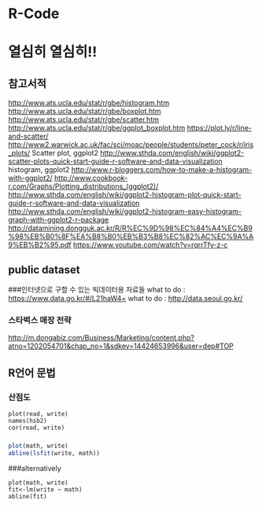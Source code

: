 # R-Code
# 열심히 열심히!!

## 참고서적

http://www.ats.ucla.edu/stat/r/gbe/histogram.htm
http://www.ats.ucla.edu/stat/r/gbe/boxplot.htm
http://www.ats.ucla.edu/stat/r/gbe/scatter.htm
http://www.ats.ucla.edu/stat/r/gbe/ggplot_boxplot.htm
https://plot.ly/r/line-and-scatter/
http://www2.warwick.ac.uk/fac/sci/moac/people/students/peter_cock/r/iris_plots/
Scatter plot, ggplot2
http://www.sthda.com/english/wiki/ggplot2-scatter-plots-quick-start-guide-r-software-and-data-visualization
histogram, ggplot2
http://www.r-bloggers.com/how-to-make-a-histogram-with-ggplot2/
http://www.cookbook-r.com/Graphs/Plotting_distributions_(ggplot2)/
http://www.sthda.com/english/wiki/ggplot2-histogram-plot-quick-start-guide-r-software-and-data-visualization
http://www.sthda.com/english/wiki/ggplot2-histogram-easy-histogram-graph-with-ggplot2-r-package
http://datamining.dongguk.ac.kr/R/R%EC%9D%98%EC%84%A4%EC%B9%98%EB%B0%8F%EA%B8%B0%EB%B3%B8%EC%82%AC%EC%9A%A9%EB%B2%95.pdf
https://www.youtube.com/watch?v=rqrrTfy-z-c

## public dataset
###인터넷으로 구할 수 있는 빅데이터용 자료들
 what to do : https://www.data.go.kr/#/L21haW4=
 what to do : http://data.seoul.go.kr/

### 스타벅스 매장 전략
 http://m.dongabiz.com/Business/Marketing/content.php?atno=1202054701&chap_no=1&sdkey=14424653996&user=dep#TOP

## R언어 문법

### 산점도
```
plot(read, write)
names(hsb2)
cor(read, write)
```
###
```r
plot(math, write)
abline(lsfit(write, math))
```

###alternatively
```
plot(math, write)
fit<-lm(write ~ math)
abline(fit)
```
